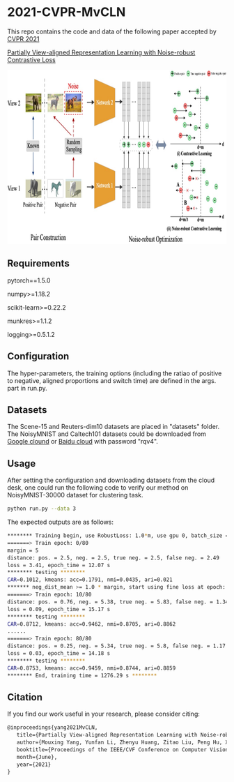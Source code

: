 # 2021-CVPR-MvCLN
This repo contains the code and data of the following paper accepted by [CVPR 2021](http://cvpr2021.thecvf.com/)   

[Partially View-aligned Representation Learning with Noise-robust Contrastive Loss](http://pengxi.me/wp-content/uploads/2021/03/2021CVPR-MvCLNwith-supp.pdf)

<img src="https://github.com/XLearning-SCU/2021-CVPR-MvCLN/blob/main/figs/framework.png"  width="897" height="400" />

## Requirements

pytorch==1.5.0 

numpy>=1.18.2

scikit-learn>=0.22.2

munkres>=1.1.2

logging>=0.5.1.2

## Configuration

The hyper-parameters, the training options (including the ratiao of positive to negative, aligned proportions and switch time) are defined in the args. part in run.py.

## Datasets

The Scene-15 and Reuters-dim10 datasets are placed in "datasets" folder. The NoisyMNIST and Caltech101 datasets could be downloaded from [Google clound]() or [Baidu cloud](https://pan.baidu.com/s/1NdgRH3k9Pq9SQjrorWSEeg) with password "rqv4".

## Usage

After setting the configuration and downloading datasets from the cloud desk, one could run the following code to verify our method on NoisyMNIST-30000 dataset for clustering task.

```bash
python run.py --data 3
```

The expected outputs are as follows:

```bash
******** Training begin, use RobustLoss: 1.0*m, use gpu 0, batch_size = 1024, unaligned_prop = 0.5, NetSeed = 64, DivSeed = 249 ********
=======> Train epoch: 0/80
margin = 5
distance: pos. = 2.5, neg. = 2.5, true neg. = 2.5, false neg. = 2.49
loss = 3.41, epoch_time = 12.07 s
******** testing ********
CAR=0.1012, kmeans: acc=0.1791, nmi=0.0435, ari=0.021
******* neg_dist_mean >= 1.0 * margin, start using fine loss at epoch: 3 *******
=======> Train epoch: 10/80
distance: pos. = 0.76, neg. = 5.38, true neg. = 5.83, false neg. = 1.34
loss = 0.09, epoch_time = 15.17 s
******** testing ********
CAR=0.8712, kmeans: acc=0.9462, nmi=0.8705, ari=0.8862
......
=======> Train epoch: 80/80
distance: pos. = 0.25, neg. = 5.34, true neg. = 5.8, false neg. = 1.17
loss = 0.03, epoch_time = 14.18 s
******** testing ********
CAR=0.8753, kmeans: acc=0.9459, nmi=0.8744, ari=0.8859
******** End, training time = 1276.29 s ********
```

## Citation

If you find our work useful in your research, please consider citing:

```latex
@inproceedings{yang2021MvCLN,
   title={Partially View-aligned Representation Learning with Noise-robust Contrastive Loss},
   author={Mouxing Yang, Yunfan Li, Zhenyu Huang, Zitao Liu, Peng Hu, Xi Peng},
   booktitle={Proceedings of the IEEE/CVF Conference on Computer Vision and Pattern Recognition (CVPR)},
   month={June},
   year={2021}
}
```

